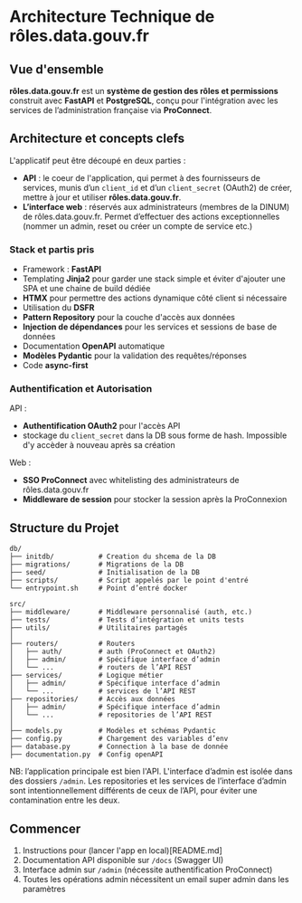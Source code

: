# Architecture Technique de rôles.data.gouv.fr

## Vue d'ensemble

**rôles.data.gouv.fr** est un **système de gestion des rôles et permissions** construit avec **FastAPI** et **PostgreSQL**, conçu pour l'intégration avec les services de l’administration française via **ProConnect**.

## Architecture et concepts clefs

L'applicatif peut être découpé en deux parties :

- **API** : le coeur de l'application, qui permet à des fournisseurs de services, munis d’un `client_id` et d’un `client_secret` (OAuth2) de créer, mettre à jour et utiliser **rôles.data.gouv.fr**.
- **L’interface web** : réservés aux administrateurs (membres de la DINUM) de rôles.data.gouv.fr. Permet d’effectuer des actions exceptionnelles (nommer un admin, reset ou créer un compte de service etc.)

### Stack et partis pris

- Framework : **FastAPI**
- Templating **Jinja2** pour garder une stack simple et éviter d'ajouter une SPA et une chaine de build dédiée
- **HTMX** pour permettre des actions dynamique côté client si nécessaire
- Utilisation du **DSFR**
- **Pattern Repository** pour la couche d'accès aux données
- **Injection de dépendances** pour les services et sessions de base de données
- Documentation **OpenAPI** automatique
- **Modèles Pydantic** pour la validation des requêtes/réponses
- Code **async-first**

### **Authentification et Autorisation**

API :

- **Authentification OAuth2** pour l'accès API
- stockage du `client_secret` dans la DB sous forme de hash. Impossible d'y accèder à nouveau après sa création

Web :

- **SSO ProConnect** avec whitelisting des administrateurs de rôles.data.gouv.fr
- **Middleware de session** pour stocker la session après la ProConnexion

## Structure du Projet

```
db/
├── initdb/           # Creation du shcema de la DB
├── migrations/       # Migrations de la DB
├── seed/             # Initialisation de la DB
├── scripts/          # Script appelés par le point d'entré
└── entrypoint.sh     # Point d’entré docker

src/
├── middleware/       # Middleware personnalisé (auth, etc.)
├── tests/            # Tests d’intégration et units tests
├── utils/            # Utilitaires partagés
│
├── routers/          # Routers
│   ├── auth/         # auth (ProConnect et OAuth2)
│   ├── admin/        # Spécifique interface d’admin
│   └── ...           # routers de l’API REST
├── services/         # Logique métier
│   ├── admin/        # Spécifique interface d’admin
│   └── ...           # services de l’API REST
├── repositories/     # Accès aux données
│   ├── admin/        # Spécifique interface d’admin
│   └── ...           # repositories de l’API REST
│
├── models.py         # Modèles et schémas Pydantic
├── config.py         # Chargement des variables d’env
├── database.py       # Connection à la base de donnée
├── documentation.py  # Config openAPI
```

NB: l’application principale est bien l'API. L'interface d’admin est isolée dans des dossiers `/admin`. Les repositories et les services de l’interface d’admin sont intentionnellement différents de ceux de l’API, pour éviter une contamination entre les deux.

## Commencer

1. Instructions pour (lancer l'app en local)[README.md]
2. Documentation API disponible sur `/docs` (Swagger UI)
3. Interface admin sur `/admin` (nécessite authentification ProConnect)
4. Toutes les opérations admin nécessitent un email super admin dans les paramètres

